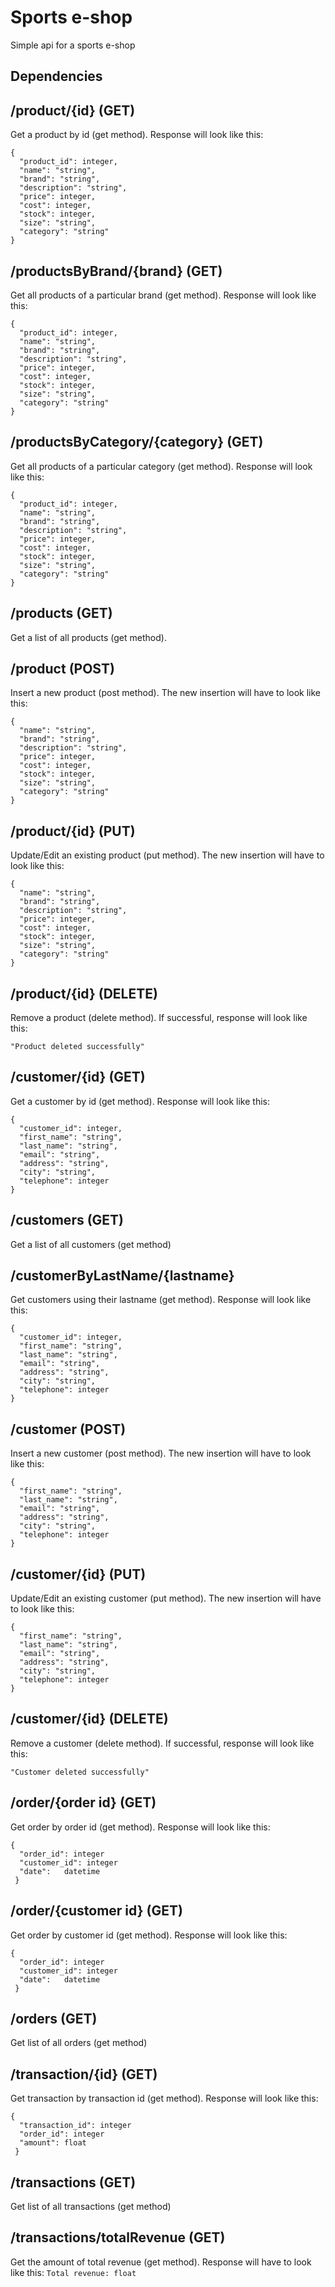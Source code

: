 # Sports e-shop
Simple api for a sports e-shop

## Dependencies


## /product/{id} (GET)
Get a product by id (get method). Response will look like this:

```
{
  "product_id": integer,
  "name": "string",
  "brand": "string",
  "description": "string",
  "price": integer,
  "cost": integer,
  "stock": integer,
  "size": "string",
  "category": "string"
}
```
 
## /productsByBrand/{brand} (GET)
Get all products of a particular brand (get method). Response will look like this:

```
{
  "product_id": integer,
  "name": "string",
  "brand": "string",
  "description": "string",
  "price": integer,
  "cost": integer,
  "stock": integer,
  "size": "string",
  "category": "string"
}
```

## /productsByCategory/{category} (GET)
Get all products of a particular category (get method). Response will look like this:

```
{
  "product_id": integer,
  "name": "string",
  "brand": "string",
  "description": "string",
  "price": integer,
  "cost": integer,
  "stock": integer,
  "size": "string",
  "category": "string"
}
```

## /products (GET)
Get a list of all products (get method).

## /product (POST)
Insert a new product (post method). The new insertion will have to look like this:

```
{
  "name": "string",
  "brand": "string",
  "description": "string",
  "price": integer,
  "cost": integer,
  "stock": integer,
  "size": "string",
  "category": "string"
}
```

## /product/{id} (PUT)
Update/Edit an existing product (put method). The new insertion will have to look like this:

```
{
  "name": "string",
  "brand": "string",
  "description": "string",
  "price": integer,
  "cost": integer,
  "stock": integer,
  "size": "string",
  "category": "string"
}
```

## /product/{id} (DELETE)
Remove a product (delete method). If successful, response will look like this:

` "Product deleted successfully" `

## /customer/{id} (GET)
Get a customer by id (get method). Response will look like this:

```
{
  "customer_id": integer,
  "first_name": "string",
  "last_name": "string",
  "email": "string",
  "address": "string",
  "city": "string",
  "telephone": integer
}
```

## /customers (GET)
Get a list of all customers (get method)

## /customerByLastName/{lastname}
Get customers using their lastname (get method). Response will look like this:

```
{
  "customer_id": integer,
  "first_name": "string",
  "last_name": "string",
  "email": "string",
  "address": "string",
  "city": "string",
  "telephone": integer
}
```


## /customer (POST)
Insert a new customer (post method). The new insertion will have to look like this:

```
{
  "first_name": "string",
  "last_name": "string",
  "email": "string",
  "address": "string",
  "city": "string",
  "telephone": integer
}
```

## /customer/{id} (PUT)
Update/Edit an existing customer (put method). The new insertion will have to look like this:

```
{
  "first_name": "string",
  "last_name": "string",
  "email": "string",
  "address": "string",
  "city": "string",
  "telephone": integer
}
```

## /customer/{id} (DELETE)
Remove a customer (delete method). If successful, response will look like this:

` "Customer deleted successfully" `

## /order/{order id} (GET)
Get order by order id (get method). Response will look like this:
```
{
  "order_id": integer
  "customer_id": integer
  "date":	datetime
 }
```

## /order/{customer id} (GET)
Get order by customer id (get method). Response will look like this:
```
{
  "order_id": integer
  "customer_id": integer
  "date":	datetime
 }
```

## /orders (GET)
Get list of all orders (get method)

## /transaction/{id} (GET)
Get transaction by transaction id (get method). Response will look like this:
```
{
  "transaction_id": integer
  "order_id": integer
  "amount":	float
 }
```

## /transactions (GET)
Get list of all transactions (get method)

## /transactions/totalRevenue (GET)
Get the amount of total revenue (get method). Response will have to look like this:
` Total revenue: float `

